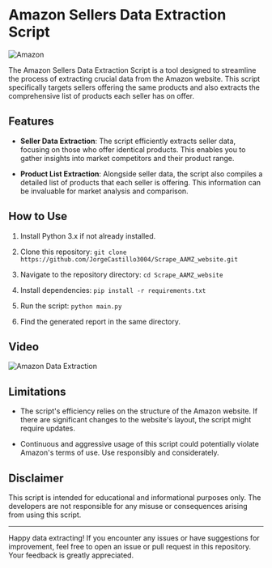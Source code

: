 # Amazon Sellers Data Extraction Script
![Amazon](https://www.amazon.com)

The Amazon Sellers Data Extraction Script is a tool designed to streamline the process of extracting crucial data from the Amazon website. This script specifically targets sellers offering the same products and also extracts the comprehensive list of products each seller has on offer. 

## Features

- **Seller Data Extraction**: The script efficiently extracts seller data, focusing on those who offer identical products. This enables you to gather insights into market competitors and their product range.

- **Product List Extraction**: Alongside seller data, the script also compiles a detailed list of products that each seller is offering. This information can be invaluable for market analysis and comparison.

## How to Use

1. Install Python 3.x if not already installed.

2. Clone this repository: `git clone https://github.com/JorgeCastillo3004/Scrape_AAMZ_website.git`

3. Navigate to the repository directory: `cd Scrape_AAMZ_website`

4. Install dependencies: `pip install -r requirements.txt`

5. Run the script: `python main.py`

6. Find the generated report in the same directory.

## Video
![Amazon Data Extraction](https://youtu.be/MWlfdJ97YDI?si=k0XdaX3y59xFbXHi)

## Limitations

- The script's efficiency relies on the structure of the Amazon website. If there are significant changes to the website's layout, the script might require updates.

- Continuous and aggressive usage of this script could potentially violate Amazon's terms of use. Use responsibly and considerately.

## Disclaimer

This script is intended for educational and informational purposes only. The developers are not responsible for any misuse or consequences arising from using this script.

---

Happy data extracting! If you encounter any issues or have suggestions for improvement, feel free to open an issue or pull request in this repository. Your feedback is greatly appreciated.
